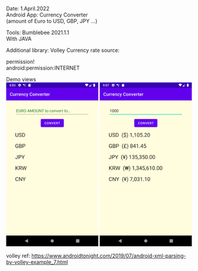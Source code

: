 Date: 1.April.2022  
Android App: Currency Converter  
(amount of Euro to USD, GBP, JPY ...)  
 
Tools: Bumblebee 2021.1.1  
With JAVA  
 
Additional library: Volley
Currency rate source: 

permission!  
  android:permission:INTERNET  
  
Demo views  
<img src="H17_20220401_main.png" width=250 />
<img src="H17_20220401_button.png" width=250 />
  
  
volley ref:
https://www.androidtonight.com/2019/07/android-xml-parsing-by-volley-example_7.html
  
